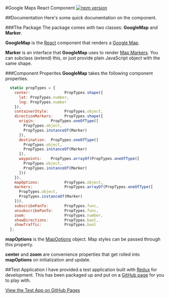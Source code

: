 #Google Maps React Component
[![npm version](https://badge.fury.io/js/react-component-google-maps.svg)](https://badge.fury.io/js/react-component-google-maps)

##Documentation
Here's some quick documentation on the component.

###The Package
The package comes with two classes: **GoogleMap** and **Marker**.

**GoogleMap** is the [React](https://facebook.github.io/react/) component that renders a [Google Map](https://developers.google.com/maps/).

**Marker** is an interface that **GoogleMap** uses to render [Map Markers](https://developers.google.com/maps/documentation/javascript/markers). You can subclass (extend) this, or just provide plain JavaScript object with the same shape.

###Component Properites
**GoogleMap** takes the following component properties.

```javascript
  static propTypes = {
    center:               PropTypes.shape({
      lat: PropTypes.number,
      lng: PropTypes.number
    }),
    containerStyle:       PropTypes.object,
    directionMarkers:     PropTypes.shape({
      origin:       PropTypes.oneOfType([
        PropTypes.object,
        PropTypes.instanceOf(Marker)
      ]),
      destination:  PropTypes.oneOfType([
        PropTypes.object,
        PropTypes.instanceOf(Marker)
      ]),
      waypoints:    PropTypes.arrayOf(PropTypes.oneOfType([
        PropTypes.object,
        PropTypes.instanceOf(Marker)
      ]))
    }),
    mapOptions:           PropTypes.object,
    markers:              PropTypes.arrayOf(PropTypes.oneOfType([
      PropTypes.object,
      PropTypes.instanceOf(Marker)
    ])),
    subscribePanTo:       PropTypes.func,
    unsubscribePanTo:     PropTypes.func,
    zoom:                 PropTypes.number,
    showDirections:       PropTypes.bool,
    showTraffic:          PropTypes.bool
  };
```
**mapOptions** is the [MapOptions](https://developers.google.com/maps/documentation/javascript/reference#MapOptions) object. Map styles can be passed through this property.

**center** and **zoom** are convenience properties that get rolled into **mapOptions** on initialization and update.

##Test Application
I have provided a test application built with [Redux](http://redux.js.org/) for development. This has been packaged up and put on a [GitHub page](https://pages.github.com/) for you to play with.

[View the Test App on GitHub Pages](https://paulrenenichols.github.io/react-component-google-maps/public/)
